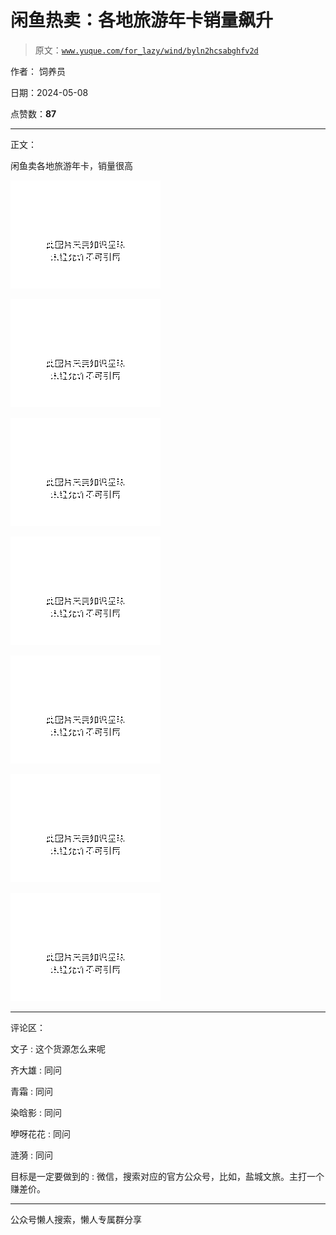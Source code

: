 # 闲鱼热卖：各地旅游年卡销量飙升

> 原文：[`www.yuque.com/for_lazy/wind/byln2hcsabghfv2d`](https://www.yuque.com/for_lazy/wind/byln2hcsabghfv2d)

作者： 饲养员

日期：2024-05-08

点赞数：**87**

* * *

正文：

闲鱼卖各地旅游年卡，销量很高

![](img/c70891765d395804b1dc1a3911c484d6.png)

![](img/680181b0061cfc75778d1b990c9ecb57.png)

![](img/62c4cb256003f2ab0fb57de842e928b2.png)

![](img/991a8f88205b40145a30081903833051.png)

![](img/54db9f78ca10cd3bd381b01f17c8b5ed.png)

![](img/604384bc20ec9e3485b6890ea82eba56.png)

![](img/8dc0ece813e2c09baf46d9d60919908d.png)

* * *

评论区：

文子 : 这个货源怎么来呢

齐大雄 : 同问

青霜 : 同问

染晗影 : 同问

咿呀花花 : 同问

涟漪 : 同问

目标是一定要做到的 : 微信，搜索对应的官方公众号，比如，盐城文旅。主打一个赚差价。

* * *

公众号懒人搜索，懒人专属群分享